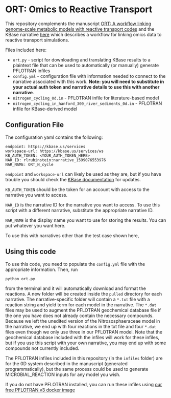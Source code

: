 # ORT: Omics to Reactive Transport
This repository complements the manuscript [ORT: A workflow linking genome-scale metabolic models with reactive transport codes](https://www.biorxiv.org/content/10.1101/2021.03.02.433463v1) and the KBase narrative [here](https://narrative.kbase.us/narrative/71260) which describes a workflow for linking omics data to reactive transport simulations.

Files included here:
* `ort.py` - script for downloading and translating KBase results to a plaintext file that can be used to automatically (or manually) generate PFLOTRAN infiles
* `config.yml` - configuration file with information needed to connect to the narrative associated with this work. **Note: you will need to substitute in your actual auth token and narrative details to use this with another narrative**.
* `nitrogen_cycling_0d.in` - PFLOTRAN infile for literature-based model
* `nitrogen_cycling_in_hanford_300_river_sediments_0d.in` - PFLOTRAN infile for KBase-derived model

## Configuration File
The configuration yaml contains the following:
```
endpoint: https://kbase.us/services
workspace-url: https://kbase.us/services/ws
KB_AUTH_TOKEN: <YOUR_AUTH_TOKEN_HERE>
NAR_ID: rlrubinstein:narrative_1599076553976
NAR_NAME: ORT_N_cycle
```

`endpoint` and `workspace-url` can likely be used as they are, but if you have trouble you should check the [KBase documentation](https://kbase.github.io/kb_sdk_docs/howtos/workspace.html) for updates.

`KB_AUTH_TOKEN` should be the token for an account with access to the narrative you want to access.

`NAR_ID` is the narrative ID for the narrative you want to access. To use this script with a different narrative, substitute the appropriate narrative ID.

`NAR_NAME` is the display name you want to use for storing the results. You can put whatever you want here.

To use this with narratives other than the test case shown here,

## Using this code
To use this code, you need to populate the `config.yml` file with the appropriate information. Then, run 

```
python ort.py
```

from the terminal and it will automatically download and format the reactions. A new folder will be created inside the `pulled` directory for each narrative. The narrative-specific folder will contain a `*.txt` file with a reaction string and yield term for each model in the narrative. The `*.dat` files may be used to augment the PFLOTRAN geochemical database file if the one you have does not already contain the necessary compounds. Because we left the unedited version of the Nitrososphaeraceae model in the narrative, we end up with four reactions in the txt file and four `*.dat` files even though we only use three in our PFLOTRAN model. Note that the geochemical database included with the infiles will work for these infiles, but if you use this script with your own narrative, you may end up with some compounds not currently included.

The PFLOTRAN infiles included in this repository (in the `infiles` folder) are for the 0D system described in the manuscript (generated programmatically), but the same process could be used to generate MICROBIAL\_REACTION inputs for any model you wish.

If you do not have PFLOTRAN installed, you can run these infiles using [our free PFLOTRAN v3 docker image](https://hub.docker.com/r/subsurfaceinsights/pflotran)

